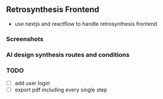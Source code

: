 ## Retrosynthesis Frontend

- use nextjs and reactflow to handle retrosynthesis frontend

### Screenshots

### AI design synthesis routes and conditions

### TODO

- [ ] add user login
- [ ] export pdf including every single step
